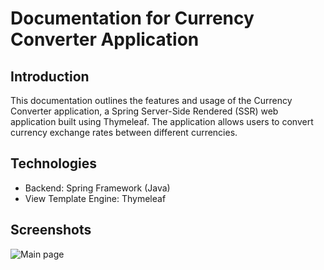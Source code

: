 # Documentation for Currency Converter Application

## Introduction

This documentation outlines the features and usage of the Currency Converter application, a Spring Server-Side Rendered (SSR) web application built using Thymeleaf. The application allows users to convert currency exchange rates between different currencies.

## Technologies

- Backend: Spring Framework (Java)
- View Template Engine: Thymeleaf

## Screenshots
![Main page](https://i.postimg.cc/tTVYvsJ5/Zrzut-ekranu-2023-08-10-o-19-22-49.png)

